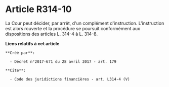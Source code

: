 # Article R314-10

La Cour peut décider, par arrêt, d'un complément d'instruction. L'instruction est alors rouverte et la procédure se poursuit
conformément aux dispositions des articles L. 314-4 à L. 314-8.

**Liens relatifs à cet article**

	**Créé par**:

	  - Décret n°2017-671 du 28 avril 2017 - art. 179

	**Cite**:

	  - Code des juridictions financières - art. L314-4 (V)
